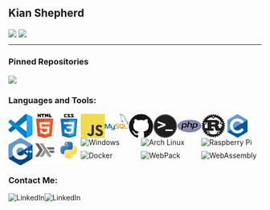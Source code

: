 ## Kian Shepherd

<img align="center" width=400 src="https://github-readme-stats.vercel.app/api?username=KianShepherd&show_icons=true&theme=material-palenight&include_all_commits=true&count_private=true&hide_rank=true&hide=contribs" />
<img align="center" width=400 src="https://github-readme-stats.vercel.app/api/top-langs/?username=KianShepherd&layout=compact" />

<hr>

### Pinned Repositories
<img align="center" width=400 src="https://github-readme-stats.vercel.app/api/pin/?username=KianShepherd&repo=Rust-Raytracing&theme=material-palenight" />

### Languages and Tools:
<img align="left" alt="Visual Studio Code" width="48px" src="https://raw.githubusercontent.com/github/explore/80688e429a7d4ef2fca1e82350fe8e3517d3494d/topics/visual-studio-code/visual-studio-code.png" />
<img align="left" alt="HTML5" width="48px" src="https://raw.githubusercontent.com/github/explore/80688e429a7d4ef2fca1e82350fe8e3517d3494d/topics/html/html.png" />
<img align="left" alt="CSS" width="48px" src="https://raw.githubusercontent.com/github/explore/80688e429a7d4ef2fca1e82350fe8e3517d3494d/topics/css/css.png" />
<img align="left" alt="JavaScript" width="48px" src="https://raw.githubusercontent.com/github/explore/80688e429a7d4ef2fca1e82350fe8e3517d3494d/topics/javascript/javascript.png" />
<img align="left" alt="MySQL" width="48px" src="icons/mysql.png" />
<img align="left" alt="GitHub" width="48px" src="https://raw.githubusercontent.com/github/explore/78df643247d429f6cc873026c0622819ad797942/topics/github/github.png" />
<img align="left" alt="Terminal" width="48px" src="https://raw.githubusercontent.com/github/explore/80688e429a7d4ef2fca1e82350fe8e3517d3494d/topics/terminal/terminal.png" />
<img align="left" alt="Php" width="48px" src="https://raw.githubusercontent.com/github/explore/80688e429a7d4ef2fca1e82350fe8e3517d3494d/topics/php/php.png" />
<img align="left" alt="Rust" width="48px" src="https://raw.githubusercontent.com/github/explore/80688e429a7d4ef2fca1e82350fe8e3517d3494d/topics/rust/rust.png" />
<img align="left" alt="C" width="48px" src="icons/c.png" />
<img align="left" alt="C++" width="48px" src="icons/cpp.png" />
<img align="left" alt="Haskell" width="48px" src="https://raw.githubusercontent.com/github/explore/80688e429a7d4ef2fca1e82350fe8e3517d3494d/topics/haskell/haskell.png" />
<img align="left" alt="Python" width="48px" src="https://raw.githubusercontent.com/github/explore/80688e429a7d4ef2fca1e82350fe8e3517d3494d/topics/python/python.png" />

<br><br>

<img align="left" alt="Windows" height="26px" width="120px" src="https://img.shields.io/badge/Windows-0078D6?style=for-the-badge&logo=windows&logoColor=white" />
<img align="left" alt="Arch Linux" height="26px" width="120px" src="https://img.shields.io/badge/Arch_Linux-1793D1?style=for-the-badge&logo=arch-linux&logoColor=white" />
<img align="left" alt="Raspberry Pi" height="26px" width="120px" src="https://img.shields.io/badge/Raspberry%20Pi-A22846?style=for-the-badge&logo=Raspberry%20Pi&logoColor=white" />
<img align="left" alt="Docker" height="26px" width="120px" src="https://img.shields.io/badge/Docker-2CA5E0?style=for-the-badge&logo=docker&logoColor=white" />
<img align="left" alt="WebPack" height="26px" width="120px" src="https://img.shields.io/badge/Webpack-8DD6F9?style=for-the-badge&logo=Webpack&logoColor=white" />
<img align="left" alt="WebAssembly" height="26px" width="120px" src="https://img.shields.io/badge/WebAssembly-654FF0?style=for-the-badge&logo=WebAssembly&logoColor=white" />

<br><br><br>

### Contact Me:
[<img align="left" alt="LinkedIn" height="26px" src="https://img.shields.io/badge/LinkedIn-0077B5?style=for-the-badge&logo=linkedin&logoColor=white" />](https://www.linkedin.com/in/kian-shepherd/)
[<img align="left" alt="LinkedIn" height="26px" src="https://img.shields.io/badge/Gmail-D14836?style=for-the-badge&logo=gmail&logoColor=white" />](mailto:kianshepherd73@gmail.com)







